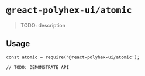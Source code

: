 # `@react-polyhex-ui/atomic`

> TODO: description

## Usage

```
const atomic = require('@react-polyhex-ui/atomic');

// TODO: DEMONSTRATE API
```
